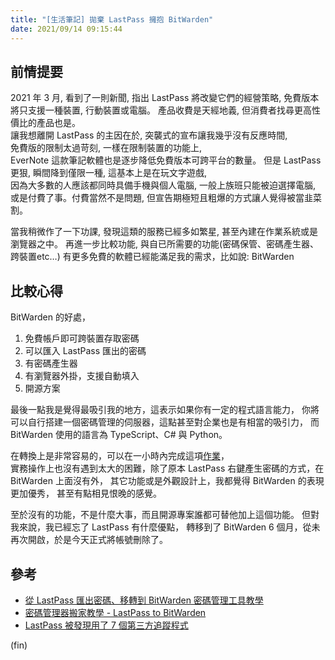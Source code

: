 ```yaml
---
title: "[生活筆記] 拋棄 LastPass 擁抱 BitWarden"
date: 2021/09/14 09:15:44
---
```


## 前情提要

2021 年 3 月, 看到了一則新聞, 指出 LastPass 將改變它們的經營策略,
免費版本將只支援一種裝置, 行動裝置或電腦。
產品收費是天經地義, 但消費者找尋更高性價比的產品也是。  
讓我想離開 LastPass 的主因在於, 突襲式的宣布讓我幾乎沒有反應時間,  
免費版的限制太過苛刻, 一樣在限制裝置的功能上,  
EverNote 這款筆記軟體也是逐步降低免費版本可跨平台的數量。
但是 LastPass 更狠, 瞬間降到僅限一種, 這基本上是在玩文字遊戲,  
因為大多數的人應該都同時具備手機與個人電腦, 一般上族班只能被迫選擇電腦,  
或是付費了事。付費當然不是問題, 但宣告期極短且粗爆的方式讓人覺得被當韭菜割。

當我稍微作了一下功課, 發現這類的服務已經多如繁星, 甚至內建在作業系統或是瀏覽器之中。
再進一步比較功能, 與自已所需要的功能(密碼保管、密碼產生器、跨裝置etc…)
有更多免費的軟體已經能滿足我的需求，比如說: BitWarden

## 比較心得

BitWarden 的好處，

1. 免費帳戶即可跨裝置存取密碼  
2. 可以匯入 LastPass 匯出的密碼
3. 有密碼產生器
4. 有瀏覽器外掛，支援自動填入
5. 開源方案

最後一點我是覺得最吸引我的地方，這表示如果你有一定的程式語言能力，
你將可以自行搭建一個密碼管理的伺服器，這點甚至對企業也是有相當的吸引力，
而 BitWarden 使用的語言為 TypeScript、C# 與 Python。

在轉換上是非常容易的，可以在一小時內完成這項[作業](https://free.com.tw/migrate-passwords-from-lastpass-to-bitwarden/)，  
實務操作上也沒有遇到太大的困難，除了原本 LastPass 右鍵產生密碼的方式，在 BitWarden 上面沒有外，
其它功能或是外觀設計上，我都覺得 BitWarden 的表現更加優秀，
甚至有點相見恨晚的感覺。

至於沒有的功能，不是什麼大事，而且開源專案誰都可替他加上這個功能。
但對我來說，我已經忘了 LastPass 有什麼優點，
轉移到了 BitWarden 6 個月，從未再次開啟，於是今天正式將帳號刪除了。

## 參考

- [從 LastPass 匯出密碼、移轉到 BitWarden 密碼管理工具教學](https://free.com.tw/migrate-passwords-from-lastpass-to-bitwarden/)
- [密碼管理器搬家教學 - LastPass to BitWarden](https://infosecdecompress.com/posts/patches_password_manager_transfer_tutorial)
- [LastPass 被發現用了 7 個第三方追蹤程式](https://www.ithome.com.tw/news/142967)

(fin)
